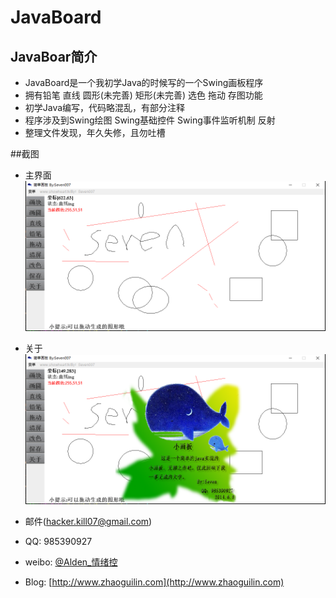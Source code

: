 # JavaBoard
## JavaBoar简介
* JavaBoard是一个我初学Java的时候写的一个Swing画板程序
* 拥有铅笔 直线 圆形(未完善) 矩形(未完善) 选色 拖动 存图功能
* 初学Java编写，代码略混乱，有部分注释
* 程序涉及到Swing绘图 Swing基础控件 Swing事件监听机制 反射
* 整理文件发现，年久失修，且勿吐槽

##截图
* 主界面
    ![JavaBoard](截图1.png)
* 关于
    ![JavaBoard](截图2.png)


* 邮件(hacker.kill07@gmail.com)
* QQ: 985390927
* weibo: [@Alden_情绪控](http://weibo.com/Sweets07)
* Blog: [http://www.zhaoguilin.com](http://www.zhaoguilin.com)